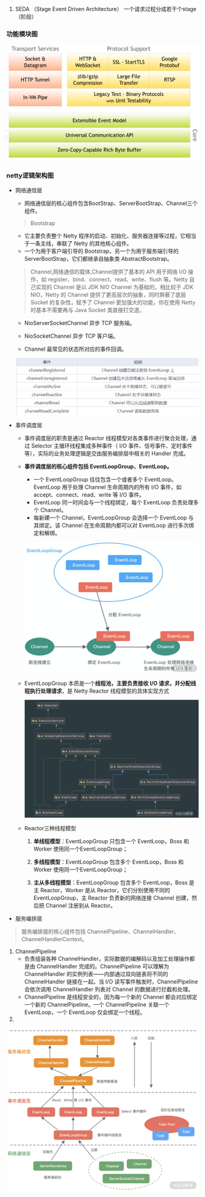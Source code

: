 1. SEDA （Stage Event Driven Architecture） 一个请求过程分成若干个stage（阶段）

### 功能模块图

<img src="assets/image-20201026185629114.png" alt="image-20201026185629114" style="zoom:150%;" />

### netty逻辑架构图

- 网络通信层

  - 网络通信层的核心组件包含BootStrap、ServerBootStrap、Channel三个组件。

  >Bootstrap

  - 它主要负责整个 Netty 程序的启动、初始化、服务器连接等过程，它相当于一条主线，串联了 Netty 的其他核心组件。
  - 一个为用于客户端引导的 Bootstrap，另一个为用于服务端引导的 ServerBootStrap，它们都继承自抽象类 AbstractBootstrap。

  > Channel,网络通信的载体,Channel提供了基本的 API 用于网络 I/O 操作，如 register、bind、connect、read、write、flush 等。Netty 自己实现的 Channel 是以 JDK NIO Channel 为基础的，相比较于 JDK NIO，Netty 的 Channel 提供了更高层次的抽象，同时屏蔽了底层 Socket 的复杂性，赋予了 Channel 更加强大的功能，你在使用 Netty 时基本不需要再与 Java Socket 类直接打交道。

  - NioServerSocketChannel 异步 TCP 服务端。

  - NioSocketChannel 异步 TCP 客户端。
  - Channel 最常见的状态所对应的事件回调。

  ![image-20201026202418855](assets/image-20201026202418855.png)

- 事件调度层

  - 事件调度层的职责是通过 Reactor 线程模型对各类事件进行聚合处理，通过 Selector 主循环线程集成多种事件（ I/O 事件、信号事件、定时事件等），实际的业务处理逻辑是交由服务编排层中相关的 Handler 完成。

  - **事件调度层的核心组件包括 EventLoopGroup、EventLoop。**

    - 一个 EventLoopGroup 往往包含一个或者多个 EventLoop。EventLoop 用于处理 Channel 生命周期内的所有 I/O 事件，如 accept、connect、read、write 等 I/O 事件。
    - EventLoop 同一时间会与一个线程绑定，每个 EventLoop 负责处理多个 Channel。
    - 每新建一个 Channel，EventLoopGroup 会选择一个 EventLoop 与其绑定。该 Channel 在生命周期内都可以对 EventLoop 进行多次绑定和解绑。

    ![image-20201026204421395](assets/image-20201026204421395.png)

  - EventLoopGroup 本质是一个**线程池，主要负责接收 I/O 请求，并分配线程执行处理请求**，是 Netty Reactor 线程模型的具体实现方式

    ![image-20201026204505687](assets/image-20201026204505687.png)

  - Reactor三种线程模型

    1. **单线程模型**：EventLoopGroup 只包含一个 EventLoop，Boss 和 Worker 使用同一个EventLoopGroup；

    2. **多线程模型**：EventLoopGroup 包含多个 EventLoop，Boss 和 Worker 使用同一个EventLoopGroup；

    3. **主从多线程模型**：EventLoopGroup 包含多个 EventLoop，Boss 是主 Reactor，Worker 是从 Reactor，它们分别使用不同的 EventLoopGroup，主 Reactor 负责新的网络连接 Channel 创建，然后把 Channel 注册到从 Reactor。

- 服务编排层

> 服务编排层的核心组件包括 ChannelPipeline、ChannelHandler、ChannelHandlerContext。

1. ChannelPipeline
   - 负责组装各种 ChannelHandler，实际数据的编解码以及加工处理操作都是由 ChannelHandler 完成的。ChannelPipeline 可以理解为ChannelHandler 的实例列表——内部通过双向链表将不同的 ChannelHandler 链接在一起。当 I/O 读写事件触发时，ChannelPipeline 会依次调用 ChannelHandler 列表对 Channel 的数据进行拦截和处理。
   - ChannelPipeline 是线程安全的，因为每一个新的 Channel 都会对应绑定一个新的 ChannelPipeline。一个 ChannelPipeline 关联一个 EventLoop，一个 EventLoop 仅会绑定一个线程。
2. 

![image-20201026195805734](assets/image-20201026195805734.png)